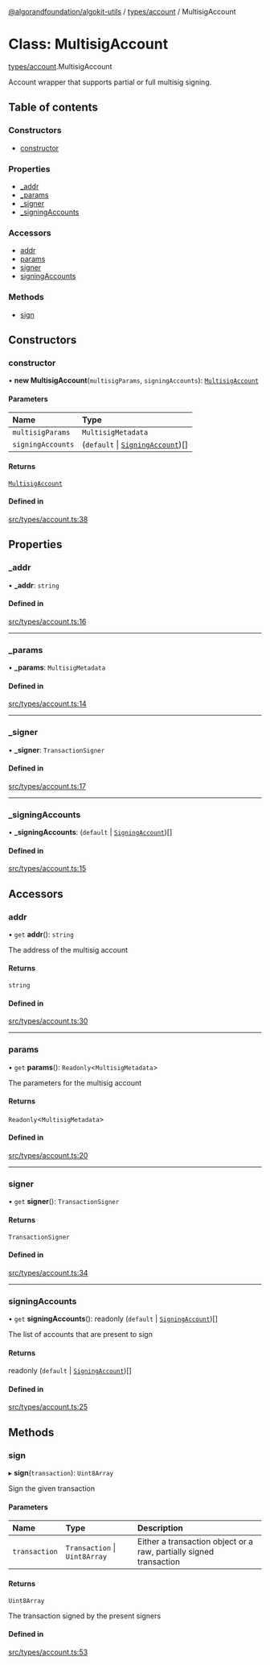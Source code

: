 [@algorandfoundation/algokit-utils](../index.md) / [types/account](../modules/types_account.md) / MultisigAccount

# Class: MultisigAccount

[types/account](../modules/types_account.md).MultisigAccount

Account wrapper that supports partial or full multisig signing.

## Table of contents

### Constructors

- [constructor](types_account.MultisigAccount.md#constructor)

### Properties

- [\_addr](types_account.MultisigAccount.md#_addr)
- [\_params](types_account.MultisigAccount.md#_params)
- [\_signer](types_account.MultisigAccount.md#_signer)
- [\_signingAccounts](types_account.MultisigAccount.md#_signingaccounts)

### Accessors

- [addr](types_account.MultisigAccount.md#addr)
- [params](types_account.MultisigAccount.md#params)
- [signer](types_account.MultisigAccount.md#signer)
- [signingAccounts](types_account.MultisigAccount.md#signingaccounts)

### Methods

- [sign](types_account.MultisigAccount.md#sign)

## Constructors

### constructor

• **new MultisigAccount**(`multisigParams`, `signingAccounts`): [`MultisigAccount`](types_account.MultisigAccount.md)

#### Parameters

| Name | Type |
| :------ | :------ |
| `multisigParams` | `MultisigMetadata` |
| `signingAccounts` | (`default` \| [`SigningAccount`](types_account.SigningAccount.md))[] |

#### Returns

[`MultisigAccount`](types_account.MultisigAccount.md)

#### Defined in

[src/types/account.ts:38](https://github.com/algorandfoundation/algokit-utils-ts/blob/main/src/types/account.ts#L38)

## Properties

### \_addr

• **\_addr**: `string`

#### Defined in

[src/types/account.ts:16](https://github.com/algorandfoundation/algokit-utils-ts/blob/main/src/types/account.ts#L16)

___

### \_params

• **\_params**: `MultisigMetadata`

#### Defined in

[src/types/account.ts:14](https://github.com/algorandfoundation/algokit-utils-ts/blob/main/src/types/account.ts#L14)

___

### \_signer

• **\_signer**: `TransactionSigner`

#### Defined in

[src/types/account.ts:17](https://github.com/algorandfoundation/algokit-utils-ts/blob/main/src/types/account.ts#L17)

___

### \_signingAccounts

• **\_signingAccounts**: (`default` \| [`SigningAccount`](types_account.SigningAccount.md))[]

#### Defined in

[src/types/account.ts:15](https://github.com/algorandfoundation/algokit-utils-ts/blob/main/src/types/account.ts#L15)

## Accessors

### addr

• `get` **addr**(): `string`

The address of the multisig account

#### Returns

`string`

#### Defined in

[src/types/account.ts:30](https://github.com/algorandfoundation/algokit-utils-ts/blob/main/src/types/account.ts#L30)

___

### params

• `get` **params**(): `Readonly`\<`MultisigMetadata`\>

The parameters for the multisig account

#### Returns

`Readonly`\<`MultisigMetadata`\>

#### Defined in

[src/types/account.ts:20](https://github.com/algorandfoundation/algokit-utils-ts/blob/main/src/types/account.ts#L20)

___

### signer

• `get` **signer**(): `TransactionSigner`

#### Returns

`TransactionSigner`

#### Defined in

[src/types/account.ts:34](https://github.com/algorandfoundation/algokit-utils-ts/blob/main/src/types/account.ts#L34)

___

### signingAccounts

• `get` **signingAccounts**(): readonly (`default` \| [`SigningAccount`](types_account.SigningAccount.md))[]

The list of accounts that are present to sign

#### Returns

readonly (`default` \| [`SigningAccount`](types_account.SigningAccount.md))[]

#### Defined in

[src/types/account.ts:25](https://github.com/algorandfoundation/algokit-utils-ts/blob/main/src/types/account.ts#L25)

## Methods

### sign

▸ **sign**(`transaction`): `Uint8Array`

Sign the given transaction

#### Parameters

| Name | Type | Description |
| :------ | :------ | :------ |
| `transaction` | `Transaction` \| `Uint8Array` | Either a transaction object or a raw, partially signed transaction |

#### Returns

`Uint8Array`

The transaction signed by the present signers

#### Defined in

[src/types/account.ts:53](https://github.com/algorandfoundation/algokit-utils-ts/blob/main/src/types/account.ts#L53)
